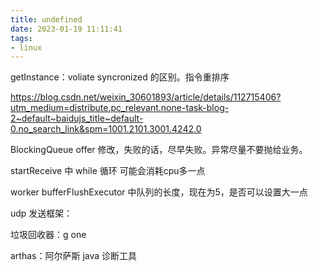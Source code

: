 ```yaml
---
title: undefined
date: 2023-01-19 11:11:41
tags:
- linux
---
```


getInstance：voliate syncronized 的区别。指令重排序 

https://blog.csdn.net/weixin_30601893/article/details/112715406?utm_medium=distribute.pc_relevant.none-task-blog-2~default~baidujs_title~default-0.no_search_link&spm=1001.2101.3001.4242.0

BlockingQueue offer 修改，失败的话，尽早失败。异常尽量不要抛给业务。

startReceive 中 while 循环 可能会消耗cpu多一点

worker bufferFlushExecutor 中队列的长度，现在为5，是否可以设置大一点

udp 发送框架：

垃圾回收器：g one 

arthas：阿尔萨斯 java 诊断工具


